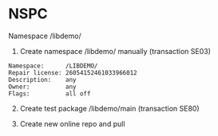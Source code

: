 # NSPC
Namespace /libdemo/

1. Create namespace /libdemo/ manually (transaction SE03)

```
Namespace:      /LIBDEMO/
Repair license: 26054152461033966012
Description:    any
Owner:          any
Flags:          all off
```

2. Create test package /libdemo/main (transaction SE80)

3. Create new online repo and pull



